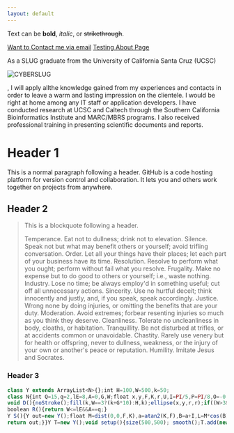 ```yaml
---
layout: default
---
```


Text can be **bold**, _italic_, or ~~strikethrough~~.

[Want to Contact me via email](mailto:mail.shobbs@gmail.com)
[Testing About Page](./popper.html)

As a SLUG graduate from the University of California Santa Cruz (UCSC)

![CYBERSLUG](https://www.soe.ucsc.edu/sites/default/files/cyber-slug.svg)

, I will apply allthe knowledge gained from my experiences and contacts in order to leave a
warm and lasting impression on the clientele. I would be right at home among
any IT staff or application developers. I have conducted research at UCSC and
Caltech through the Southern California Bioinformatics Institute and
MARC/MBRS programs. I also received professional training in presenting
scientific documents and reports.

# Header 1

This is a normal paragraph following a header. GitHub is a code hosting platform for version control and collaboration. It lets you and others work together on projects from anywhere.

## Header 2

> This is a blockquote following a header.
>
> Temperance. Eat not to dullness; drink not to elevation.
>Silence. Speak not but what may benefit others or yourself; avoid trifling conversation.
>Order. Let all your things have their places; let each part of your business have its time.
>Resolution. Resolve to perform what you ought; perform without fail what you resolve.
>Frugality. Make no expense but to do good to others or yourself; i.e., waste nothing.
>Industry. Lose no time; be always employ'd in something useful; cut off all unnecessary actions.
>Sincerity. Use no hurtful deceit; think innocently and justly, and, if you speak, speak accordingly.
>Justice. Wrong none by doing injuries, or omitting the benefits that are your duty.
>Moderation. Avoid extremes; forbear resenting injuries so much as you think they deserve.
>Cleanliness. Tolerate no uncleanliness in body, cloaths, or habitation.
>Tranquillity. Be not disturbed at trifles, or at accidents common or unavoidable.
>Chastity. Rarely use venery but for health or offspring, never to dullness, weakness, or the injury of your own or another's peace or reputation.
>Humility. Imitate Jesus and Socrates.

### Header 3

```js
class Y extends ArrayList<N>{};int H=100,W=500,k=50;
class N{int Q=15,q=2,lE=8,A=0,G,W;float x,y,F,K,r,U,I=PI/5,P=PI/8,O=-0.134;N(float a,float b,float c,float d,float e,float f,int g,int h){r=a;x=b;y=c;F=d;K=e;U=f;G=g;W=h;}
void D(){noStroke();fill(k,W==3?(k+G*10):H,k);ellipse(x,y,r,r);if((W>3&&A<q)||W==lE&&G==Q){pushMatrix();translate(x,y);scale(r*10);rotate(atan2(K,F));fill(H,255,H);arc(0,O,1,.7,0+P,PI-P,2);arc(0,-O,1,.7,PI+P,2*PI-P,2);popMatrix();}A++;}
boolean R(){return W<=lE&&A==q;}
Y S(){Y out=new Y();float M=dist(0,0,F,K),a=atan2(K,F),B=a+I,L=M*cos(B),C=M*sin(B),J=3.0/4;if(G==Q){if(W<lE){if(W>2)J=0.8;out.add(new N(r*0.9,x+L,y+C,L*J,C*J,-U,0,W+1));B=a-I;L=M*cos(B);C=M*sin(B);out.add(new N(r*0.9,x+L,y+C,L*J,C*J,-U,0,W+1));}}else{a+=U;L=M*cos(a);C=M*sin(a);out.add(new N(r,x+L,y+C,L,C,U,G+1,W));}
return out;}}Y T=new Y();void setup(){size(500,500); smooth();T.add(new N(3,W/2,W*9/10,-2,-6,PI/H,0,0));}void draw(){background(255);Y M=new Y();for(N t:T){t.D();if(t.R()){M.addAll(t.S());}}T.addAll(M);}
```
<!--
```ruby
# Ruby code with syntax highlighting
GitHubPages::Dependencies.gems.each do |gem, version|
  s.add_dependency(gem, "= #{version}")
end
```

#### Header 4

*   This is an unordered list following a header.
*   This is an unordered list following a header.
*   This is an unordered list following a header.

##### Header 5

1.  This is an ordered list following a header.
2.  This is an ordered list following a header.
3.  This is an ordered list following a header.

###### Header 6

| head1        | head two          | three |
|:-------------|:------------------|:------|
| ok           | good swedish fish | nice  |
| out of stock | good and plenty   | nice  |
| ok           | good `oreos`      | hmm   |
| ok           | good `zoute` drop | yumm  |

### There's a horizontal rule below this.

* * *

### Here is an unordered list:

*   Item foo
*   Item bar
*   Item baz
*   Item zip

### And an ordered list:

1.  Item one
1.  Item two
1.  Item three
1.  Item four

### And a nested list:

- level 1 item
  - level 2 item
  - level 2 item
    - level 3 item
    - level 3 item
- level 1 item
  - level 2 item
  - level 2 item
  - level 2 item
- level 1 item
  - level 2 item
  - level 2 item
- level 1 item

### Small image

![Octocat](https://assets-cdn.github.com/images/icons/emoji/octocat.png)

### Large image

![Branching](https://guides.github.com/activities/hello-world/branching.png)


### Definition lists can be used with HTML syntax.

<dl>
<dt>Name</dt>
<dd>Godzilla</dd>
<dt>Born</dt>
<dd>1952</dd>
<dt>Birthplace</dt>
<dd>Japan</dd>
<dt>Color</dt>
<dd>Green</dd>
</dl>

```
Long, single-line code blocks should not wrap. They should horizontally scroll if they are too long. This line should be long enough to demonstrate this.
```

```
The final element.
```
-->
